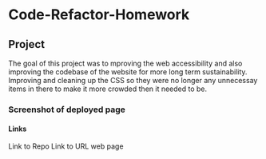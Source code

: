 # Code-Refactor-Homework
## Project
The goal of this project was to mproving the web accessibility and also improving the codebase of the website for more long term sustainability. Improving and cleaning up the CSS so they were no longer any unnecessay items in there to make it more crowded then it needed to be.
### Screenshot of deployed page
#### Links
Link to Repo
Link to URL web page